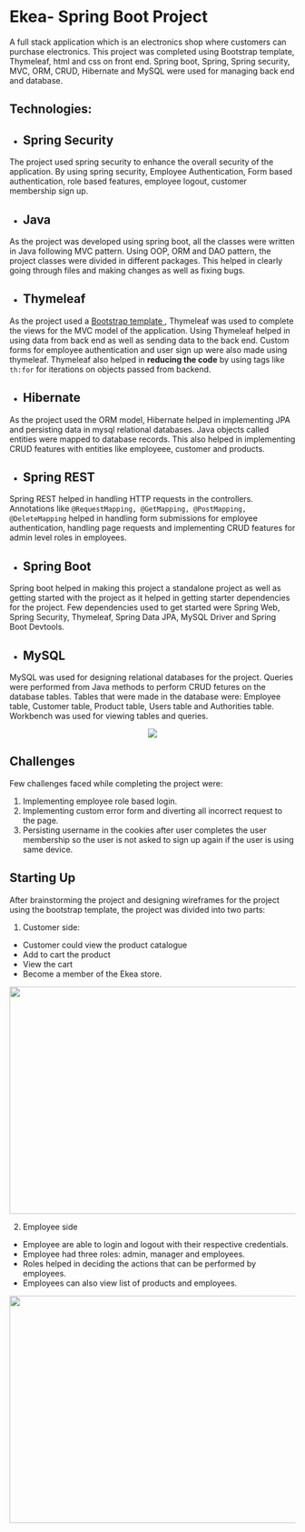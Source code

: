 

# Ekea- Spring Boot Project
A full stack application which is an electronics shop where customers can purchase electronics. This project was completed using Bootstrap template, Thymeleaf, html and css on front end. Spring boot, Spring, Spring security, MVC, ORM, CRUD, Hibernate and MySQL were used for managing back end and database.

## Technologies:

* ## Spring Security
The project used spring security to enhance the overall security of the application. By using spring security, Employee Authentication, Form based authentication, role based features, employee logout, customer membership sign up.

* ## Java
As the project was developed using spring boot, all the classes were written in Java following MVC pattern. Using OOP, ORM and DAO pattern, the project classes were divided in different packages. This helped in clearly going through files and making changes as well as fixing bugs.

* ## Thymeleaf

As the project used a <a href="https://startbootstrap.com/template/shop-homepage">Bootstrap template </a>, Thymeleaf was used to complete the views for the MVC model of the application. Using Thymeleaf helped in using data from back end as well as sending data to the back end. Custom forms for employee authentication and user sign up were also made using thymeleaf. Thymeleaf also helped in **reducing the code** by  using tags like ```th:for``` for iterations on objects passed from backend.


* ## Hibernate

As the project used the ORM model, Hibernate helped in implementing JPA and persisting data in mysql relational databases. Java objects called entities were mapped to database records. This also helped in implementing CRUD features with entities like employeee, customer and products.


* ## Spring REST

Spring REST helped in handling HTTP requests in the controllers. Annotations like ```@RequestMapping, @GetMapping, @PostMapping, @DeleteMapping``` helped in handling form submissions for employee authentication, handling page requests and implementing CRUD features for admin level roles in employees.

* ## Spring Boot

  
Spring boot helped in making this project a standalone project as well as getting started with the project as it helped in getting starter dependencies for the project. Few dependencies used to get started were Spring Web, Spring Security, Thymeleaf, Spring Data JPA, MySQL Driver and Spring Boot Devtools. 

* ## MySQL

MySQL was used for designing relational databases for the project. Queries were performed from Java methods to perform CRUD fetures on the database tables. Tables that were made in the database were: Employee table, Customer table, Product table, Users table and Authorities table. Workbench was used for viewing tables and queries.

<p align="center">
    <img src="https://i.imgur.com/6LsO1zy.png"/>
 </p>

## Challenges 
Few challenges faced while completing the project were:
1. Implementing employee role based login.
2. Implementing custom error form and diverting all incorrect request to the page.
3. Persisting username in the cookies after user completes the user membership so the user is not asked to sign up again if the user is using same device.


## Starting Up
After brainstorming the project and designing wireframes for the project using the bootstrap template, the project was divided into two parts:

1. Customer side:
*  Customer could view the product catalogue
*  Add to cart the product
*  View the cart 
*  Become a member of the Ekea store.

<p align="center">
    <img width="700" height="400" src="https://github.com/Apurv-T/Ekea/blob/main/readme%20gif/customer_front_end.gif"/>
 </p>

2. Employee side
* Employee are able to login and logout with their respective credentials.
* Employee had three roles: admin, manager and employees.
* Roles helped in deciding the actions that can be performed by employees.
* Employees can also view list of products and employees.
<p align="center">
    <img width="700" height="400" src="https://github.com/Apurv-T/Ekea/blob/main/readme%20gif/employeeEkea.gif"/>
 </p>


